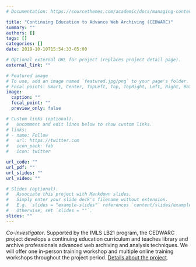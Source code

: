 ```yaml
---
# Documentation: https://sourcethemes.com/academic/docs/managing-content/

title: "Continuing Education to Advance Web Archiving (CEDWARC)"
summary: ""
authors: []
tags: []
categories: []
date: 2019-10-10T15:54:33-05:00

# Optional external URL for project (replaces project detail page).
external_link: ""

# Featured image
# To use, add an image named `featured.jpg/png` to your page's folder.
# Focal points: Smart, Center, TopLeft, Top, TopRight, Left, Right, BottomLeft, Bottom, BottomRight.
image:
  caption: ""
  focal_point: ""
  preview_only: false

# Custom links (optional).
#   Uncomment and edit lines below to show custom links.
# links:
# - name: Follow
#   url: https://twitter.com
#   icon_pack: fab
#   icon: twitter

url_code: ""
url_pdf: ""
url_slides: ""
url_video: ""

# Slides (optional).
#   Associate this project with Markdown slides.
#   Simply enter your slide deck's filename without extension.
#   E.g. `slides = "example-slides"` references `content/slides/example-slides.md`.
#   Otherwise, set `slides = ""`.
slides: ""
---
```


*Co-Investigator*. Supported by the IMLS LB21 program, the CEDWARC project develops a continuing education curriculum and teaches library and archive professionals advanced web archiving and analysis techniques. We will offer one in-person training workshop and multiple online training workshops throughout the project period. [Details about the project](https://cedwarc.github.io).
